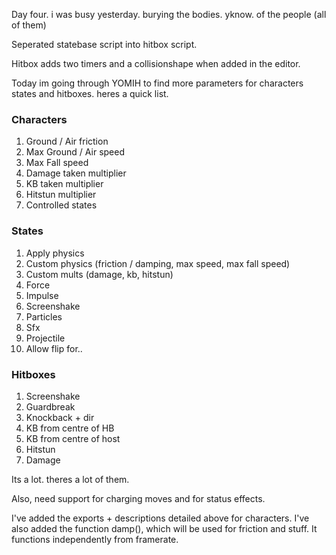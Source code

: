 Day four. i was busy yesterday. burying the bodies. yknow. of the people (all of them)

Seperated statebase script into hitbox script.

Hitbox adds two timers and a collisionshape when added in the editor.

Today im going through YOMIH to find more parameters for characters states and hitboxes.
heres a quick list.
### Characters
1. Ground / Air friction
2. Max Ground / Air speed
3. Max Fall speed
4. Damage taken multiplier
5. KB taken multiplier
6. Hitstun multiplier
7. Controlled states
### States
1. Apply physics 
2. Custom physics (friction / damping, max speed, max fall speed)
3. Custom mults (damage, kb, hitstun)
4. Force
5. Impulse
6. Screenshake
7. Particles
8. Sfx
9. Projectile
10. Allow flip for..
### Hitboxes
1. Screenshake
2. Guardbreak
3. Knockback + dir
4. KB from centre of HB
5. KB from centre of host
6. Hitstun
7. Damage

Its a lot. theres a lot of them.

Also, need support for charging moves and for status effects.

I've added the exports + descriptions detailed above for characters.
I've also added the function damp(), which will be used for friction and stuff. It functions independently from framerate.

